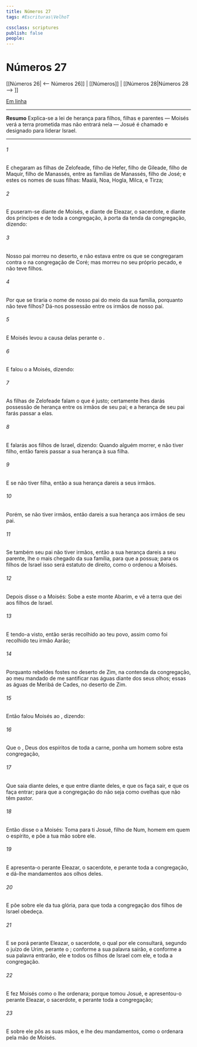 ```yaml
---
title: Números 27
tags: #Escrituras\VelhoT

cssclass: scriptures
publish: false
people:
---
```


# Números 27
[[Números 26| <-- Números 26]] | [[Números]] | [[Números 28|Números 28 --> ]]

[Em linha](https://churchofjesuschrist.org/study/scriptures/ot/num/27?lang=por)

---
__Resumo__
Explica-se a lei de herança para filhos, filhas e parentes — Moisés verá a terra prometida mas não entrará nela — Josué é chamado e designado para liderar Israel.

---
###### 1 
E chegaram as filhas de Zelofeade, filho de Hefer, filho de Gileade, filho de Maquir, filho de Manassés, entre as famílias de Manassés, filho de José; e estes  os nomes de suas filhas: Maalá, Noa, Hogla, Milca, e Tirza;

###### 2 
E puseram-se diante de Moisés, e diante de Eleazar, o sacerdote, e diante dos príncipes e de toda a congregação, à porta da tenda da congregação, dizendo:

###### 3 
Nosso pai morreu no deserto, e não estava entre os que se congregaram contra o  na congregação de Coré; mas morreu no seu próprio pecado, e não teve filhos.

###### 4 
Por que se tiraria o nome de nosso pai do meio da sua família, porquanto não teve filhos? Dá-nos possessão entre os irmãos de nosso pai.

###### 5 
E Moisés levou a causa delas perante o .

###### 6 
E falou o  a Moisés, dizendo:

###### 7 
As filhas de Zelofeade falam o que é justo; certamente lhes darás possessão de herança entre os irmãos de seu pai; e a herança de seu pai farás passar a elas.

###### 8 
E falarás aos filhos de Israel, dizendo: Quando alguém morrer, e não tiver filho, então fareis passar a sua herança à sua filha.

###### 9 
E se não tiver filha, então a sua herança dareis a seus irmãos.

###### 10 
Porém, se não tiver irmãos, então dareis a sua herança aos irmãos de seu pai.

###### 11 
Se também seu pai não tiver irmãos, então a sua herança dareis a seu parente,  lhe  o mais chegado da sua família, para que a possua; para os filhos de Israel isso será estatuto de direito, como o  ordenou a Moisés.

###### 12 
Depois disse o  a Moisés: Sobe a este monte Abarim, e vê a terra que dei aos filhos de Israel.

###### 13 
E tendo-a visto, então serás recolhido ao teu povo, assim como foi recolhido teu irmão Aarão;

###### 14 
Porquanto rebeldes fostes no deserto de Zim, na contenda da congregação, ao meu mandado de me santificar nas águas diante dos seus olhos; essas  as águas de Meribá de Cades, no deserto de Zim.

###### 15 
Então falou Moisés ao , dizendo:

###### 16 
Que o , Deus dos espíritos de toda a carne, ponha um homem sobre esta congregação,

###### 17 
Que saia diante deles, e que entre diante deles, e que os faça sair, e que os faça entrar; para que a congregação do  não seja como ovelhas que não têm pastor.

###### 18 
Então disse o  a Moisés: Toma para ti Josué, filho de Num, homem em quem  o espírito, e põe a tua mão sobre ele.

###### 19 
E apresenta-o perante Eleazar, o sacerdote, e perante toda a congregação, e dá-lhe mandamentos aos olhos deles.

###### 20 
E põe sobre ele  da tua glória, para que toda a congregação dos filhos de Israel obedeça.

###### 21 
E se porá perante Eleazar, o sacerdote, o qual por ele consultará, segundo o juízo de Urim, perante o ; conforme a sua palavra sairão, e conforme a sua palavra entrarão, ele e todos os filhos de Israel com ele, e toda a congregação.

###### 22 
E fez Moisés como o  lhe ordenara; porque tomou Josué, e apresentou-o perante Eleazar, o sacerdote, e perante toda a congregação;

###### 23 
E sobre ele pôs as suas mãos, e lhe deu mandamentos, como o  ordenara pela mão de Moisés.

